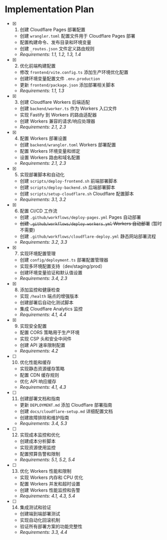 # Implementation Plan

- [x] 1. 创建 Cloudflare Pages 部署配置
  - 创建 `wrangler.toml` 配置文件用于 Cloudflare Pages 部署
  - 配置构建命令、发布目录和环境变量
  - 创建 `_routes.json` 文件定义路由规则
  - _Requirements: 1.1, 1.2, 1.3, 1.4_

- [x] 2. 优化前端构建配置
  - 修改 `frontend/vite.config.ts` 添加生产环境优化配置
  - 创建环境变量配置文件 `.env.production`
  - 更新 `frontend/package.json` 添加部署相关脚本
  - _Requirements: 1.1, 1.3_

- [x] 3. 创建 Cloudflare Workers 后端适配
  - 创建 `backend/worker.ts` 作为 Workers 入口文件
  - 实现 Fastify 到 Workers 的路由适配器
  - 创建 Workers 兼容的请求/响应处理器
  - _Requirements: 2.1, 2.3_

- [x] 4. 配置 Workers 部署设置
  - 创建 `backend/wrangler.toml` Workers 部署配置
  - 配置 Workers 环境变量和绑定
  - 设置 Workers 路由和域名配置
  - _Requirements: 2.1, 2.3_

- [x] 5. 实现部署脚本和自动化
  - 创建 `scripts/deploy-frontend.sh` 前端部署脚本
  - 创建 `scripts/deploy-backend.sh` 后端部署脚本
  - 创建 `scripts/setup-cloudflare.sh` Cloudflare 配置脚本
  - _Requirements: 3.1, 3.2_

- [x] 6. 配置 CI/CD 工作流
  - 创建 `.github/workflows/deploy-pages.yml` Pages 自动部署
  - ~~创建 `.github/workflows/deploy-workers.yml` Workers 自动部署~~ (暂时不需要)
  - 创建 `.github/workflows/cloudflare-deploy.yml` 静态网站部署流程
  - _Requirements: 3.2, 3.3_

- [x] 7. 实现环境配置管理
  - 创建 `config/deployment.ts` 部署配置管理器
  - 实现多环境配置支持（dev/staging/prod）
  - 创建环境变量验证和默认值设置
  - _Requirements: 3.4, 2.3_

- [x] 8. 添加监控和健康检查
  - 实现 `/health` 端点的增强版本
  - 创建部署后自动化测试脚本
  - 集成 Cloudflare Analytics 监控
  - _Requirements: 4.1, 4.4_

- [x] 9. 实现安全配置
  - 配置 CORS 策略用于生产环境
  - 实现 CSP 头和安全中间件
  - 创建 API 速率限制配置
  - _Requirements: 4.2_

- [ ] 10. 优化性能和缓存
  - 实现静态资源缓存策略
  - 配置 CDN 缓存规则
  - 优化 API 响应缓存
  - _Requirements: 4.1, 4.3_

- [ ] 11. 创建部署文档和指南
  - 更新 `DEPLOYMENT.md` 添加 Cloudflare 部署指南
  - 创建 `docs/cloudflare-setup.md` 详细配置文档
  - 创建故障排除和维护指南
  - _Requirements: 3.4, 5.3_

- [ ] 12. 实现成本监控和优化
  - 创建成本分析脚本
  - 实现资源使用监控
  - 配置预算告警和限制
  - _Requirements: 5.1, 5.2, 5.4_

- [ ] 13. 优化 Workers 性能和限制
  - 实现 Workers 内存和 CPU 优化
  - 配置 Workers 并发和超时设置
  - 创建 Workers 性能监控和告警
  - _Requirements: 4.1, 4.3, 5.4_

- [ ] 14. 集成测试和验证
  - 创建端到端部署测试
  - 实现自动化回滚机制
  - 验证所有部署方案的功能完整性
  - _Requirements: 3.3, 4.4_

